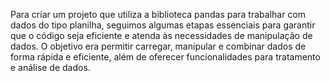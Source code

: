 Para criar um projeto que utiliza a biblioteca pandas para trabalhar com dados do tipo planilha, seguimos algumas etapas essenciais para garantir que o código seja eficiente e atenda às necessidades de manipulação de dados. O objetivo era permitir carregar, manipular e combinar dados de forma rápida e eficiente, além de oferecer funcionalidades para tratamento e análise de dados.
